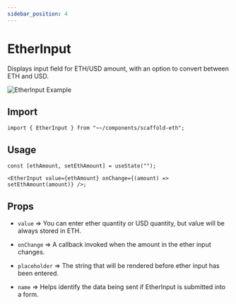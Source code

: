 ```yaml
---
sidebar_position: 4
---
```


# EtherInput

Displays input field for ETH/USD amount, with an option to convert between ETH and USD.

![EtherInput Example](/img/EtherInput.gif)

## Import

```tsx
import { EtherInput } from "~~/components/scaffold-eth";
```

## Usage

```tsx
const [ethAmount, setEthAmount] = useState("");

<EtherInput value={ethAmount} onChange={(amount) => setEthAmount(amount)} />;
```

## Props

- `value` => You can enter ether quantity or USD quantity, but value will be always stored in ETH.

- `onChange` => A callback invoked when the amount in the ether input changes.

- `placeholder` => The string that will be rendered before ether input has been entered.

- `name` => Helps identify the data being sent if EtherInput is submitted into a form.
